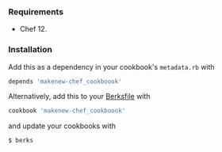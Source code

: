 ### Requirements

- Chef 12.

### Installation

Add this as a dependency in your cookbook's `metadata.rb` with

```ruby
depends 'makenew-chef_cookboook'
```

Alternatively, add this to your [Berksfile][Berkshelf] with

```ruby
cookbook 'makenew-chef_cookboook'
```

and update your cookbooks with

```
$ berks
```

[Berkshelf]: http://berkshelf.com/
